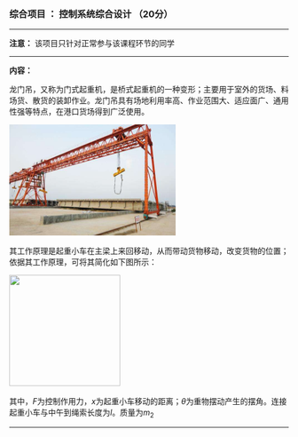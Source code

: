 ### 综合项目 ： 控制系统综合设计 （20分）

---

**注意：** 该项目只针对正常参与该课程环节的同学 

---
**内容：**

龙门吊，又称为门式起重机，是桥式起重机的一种变形；主要用于室外的货场、料场货、散货的装卸作业。龙门吊具有场地利用率高、作业范围大、适应面广、通用性强等特点，在港口货场得到广泛使用。

<img src="https://github.com/liuchaobit/Mycourse/raw/gh-pages/AutoControl/Homework/PIC/%E9%BE%99%E9%97%A8%E5%90%8A.jpg" width=300 height=200 />

其工作原理是起重小车在主梁上来回移动，从而带动货物移动，改变货物的位置；依据其工作原理，可将其简化如下图所示：

<img src="http://www.liuchaos.cn/Mycourse/AutoControl/Homework/PIC/%E8%B5%B7%E9%87%8D%E6%9C%BA.png" width=200 height=200 />

其中，$F$为控制作用力，$x$为起重小车移动的距离；$\theta$为重物摆动产生的摆角。连接起重小车与中午到绳索长度为$l$。质量为$m_{2}$

---

<script type="text/javascript"
src="http://cdn.mathjax.org/mathjax/latest/MathJax.js?config=TeX-AMS-MML_HTMLorMML">
</script>
